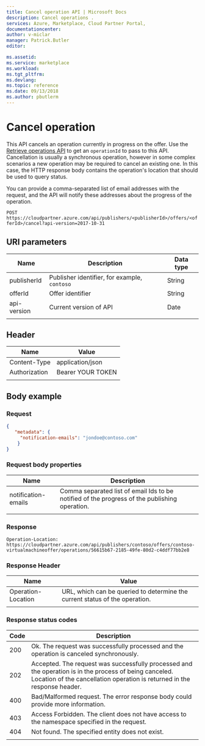 ```yaml
---
title: Cancel operation API | Microsoft Docs
description: Cancel operations .
services: Azure, Marketplace, Cloud Partner Portal, 
documentationcenter:
author: v-miclar
manager: Patrick.Butler  
editor:

ms.assetid: 
ms.service: marketplace
ms.workload: 
ms.tgt_pltfrm: 
ms.devlang: 
ms.topic: reference
ms.date: 09/13/2018
ms.author: pbutlerm
---
```



Cancel operation 
=================

This API cancels an operation currently in progress on the offer. Use the [Retrieve operations
API](./cloud-partner-portal-api-retrieve-operations.md) to get an
`operationId` to pass to this API. Cancellation is usually a synchronous
operation, however in some complex scenarios a new operation may be
required to cancel an existing one. In this case, the HTTP response body
contains the operation's location that should be used to query status.

You can provide a comma-separated list of email addresses with the
request, and the API will notify these addresses about the progress of
the operation.

  `POST https://cloudpartner.azure.com/api/publishers/<publisherId>/offers/<offerId>/cancel?api-version=2017-10-31`

URI parameters
--------------

|  **Name**    |      **Description**                                  |    **Data type**  |
| ------------ |     ----------------                                  |     -----------   |
| publisherId  |  Publisher identifier, for example, `contoso`         |   String          |
| offerId      |  Offer identifier                                     |   String          |
| api-version  |  Current version of API                               |    Date           |
|  |  |  |


Header
------

|  **Name**              |  **Value**         |
|  ---------             |  ----------        |
|  Content-Type          |  application/json  |
|  Authorization         |  Bearer YOUR TOKEN |
|  |  |


Body example
------------

### Request

``` json
{
   "metadata": {
     "notification-emails": "jondoe@contoso.com"
    }
}     
```

### Request body properties

|  **Name**                |  **Description**                                               |
|  --------                |  ---------------                                               |
|  notification-emails     | Comma separated list of email Ids to be notified of the progress of the  publishing operation. |
|  |  |


### Response

  `Operation-Location: https://cloudpartner.azure.com/api/publishers/contoso/offers/contoso-virtualmachineoffer/operations/56615b67-2185-49fe-80d2-c4ddf77bb2e8`


### Response Header

|  **Name**             |    **Value**                       |
|  ---------            |    ----------                      |
| Operation-Location    | URL, which can be queried to determine the current status of the operation. |
|  |  |


### Response status codes

| **Code**  |  **Description**                                                                       |
|  ------   |  ------------------------------------------------------------------------               |
|  200      | Ok. The request was successfully processed and the operation is canceled synchronously. |
|  202      | Accepted. The request was successfully processed and the operation is in the process of being canceled. Location of the cancellation operation is returned in the response header. |
|  400      | Bad/Malformed request. The error response body could provide more information.  |
|  403      | Access Forbidden. The client does not have access to the namespace specified in the request. |
|  404      | Not found. The specified entity does not exist. |
|  |  |
